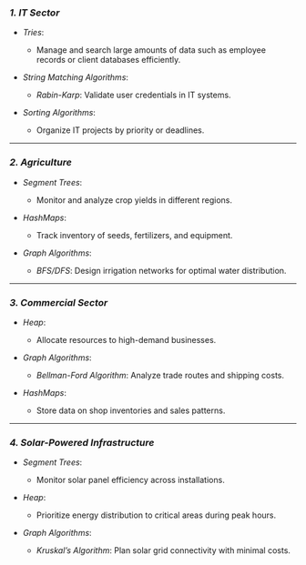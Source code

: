 ### *1. IT Sector*  
- *Tries*:  
  - Manage and search large amounts of data such as employee records or client databases efficiently.  

- *String Matching Algorithms*:  
  - *Rabin-Karp*: Validate user credentials in IT systems.  

- *Sorting Algorithms*:  
  - Organize IT projects by priority or deadlines.

---

### *2. Agriculture*  
- *Segment Trees*:  
  - Monitor and analyze crop yields in different regions.  

- *HashMaps*:  
  - Track inventory of seeds, fertilizers, and equipment.  

- *Graph Algorithms*:  
  - *BFS/DFS*: Design irrigation networks for optimal water distribution.

---

### *3. Commercial Sector*  
- *Heap*:  
  - Allocate resources to high-demand businesses.  

- *Graph Algorithms*:  
  - *Bellman-Ford Algorithm*: Analyze trade routes and shipping costs.  

- *HashMaps*:  
  - Store data on shop inventories and sales patterns.

---

### *4. Solar-Powered Infrastructure*  
- *Segment Trees*:  
  - Monitor solar panel efficiency across installations.  

- *Heap*:  
  - Prioritize energy distribution to critical areas during peak hours.  

- *Graph Algorithms*:  
  - *Kruskal’s Algorithm*: Plan solar grid connectivity with minimal costs.


